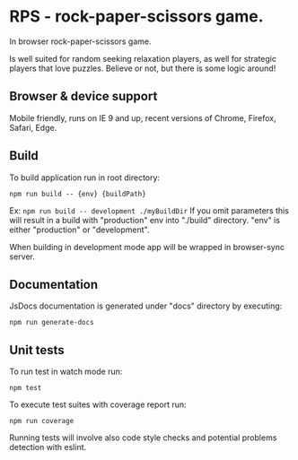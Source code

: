 # RPS - rock-paper-scissors game.
In browser rock-paper-scissors game.

Is well suited for random seeking relaxation players, as well for strategic players that love puzzles.
Believe or not, but there is some logic around!
   
## Browser & device support
Mobile friendly, runs on IE 9 and up, recent versions of Chrome, Firefox, Safari, Edge.

## Build
To build application run in root directory:

```
npm run build -- {env} {buildPath}
```

Ex: `npm run build -- development ./myBuildDir`
If you omit parameters this will result in a build with "production" env into "./build" directory.
"env" is either "production" or "development".

When building in development mode app will be wrapped in browser-sync server.

## Documentation
JsDocs documentation is generated under "docs" directory by executing:

```
npm run generate-docs
```

## Unit tests
To run test in watch mode run:

```
npm test
```

To execute test suites with coverage report run:

```
npm run coverage
```
Running tests will involve also code style checks and potential problems detection with eslint.
